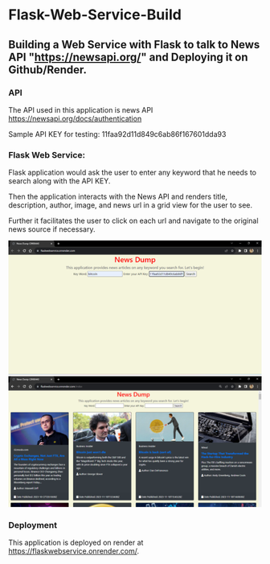 # Flask-Web-Service-Build

## Building a Web Service with Flask to talk to News API "https://newsapi.org/" and Deploying it on Github/Render.

### API

The API used in this application is news API https://newsapi.org/docs/authentication

Sample API KEY for testing: 11faa92d11d849c6ab86f167601dda93

### Flask Web Service:

Flask application would ask the user to enter any keyword that he needs to search along with the API KEY.

Then the application interacts with the News API and renders title, description, author, image, and news url in a grid view for the user to see.

Further it facilitates the user to click on each url and navigate to the original news source if necessary.

<img src="images/front-end.png">

<img src="images/search-results.png">

### Deployment

This application is deployed on render at https://flaskwebservice.onrender.com/.

